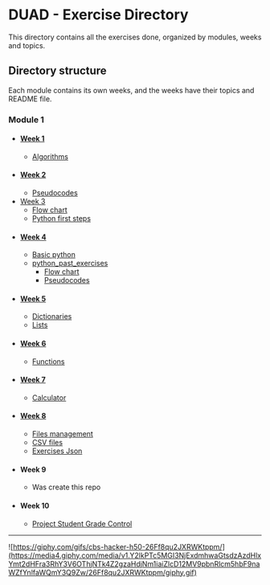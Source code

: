 # DUAD - Exercise Directory
This directory contains all the exercises done, organized by modules, weeks and topics.
## Directory structure
Each module contains its own weeks, and the weeks have their topics and README file.
### Module 1
- #### [Week 1](/M1/S1/)
    - [Algorithms](/M1/S1/algorithms/)
- #### [Week 2](/M1/S2/)
    - [Pseudocodes](/M1/S2/pseudocodes/)
- [Week 3](/M1/S3/)
    - [Flow chart](/M1/S3/flow_chart/)
    - [Python first steps](/M1/S3/python_first_steps/)
- #### [Week 4](/M1/S4/)
    - [Basic python](/M1/S4/basic_python/)
    - [python_past_exercises](/M1/S4/python_past_exercises/)
        - [Flow chart](/M1/S4/python_past_exercises/flow_chart/)
        - [Pseudocodes](/M1/S4/python_past_exercises/pseudocodes/)
- #### [Week 5](/M1/S5/)
    - [Dictionaries](/M1/S5/dictionaries/)
    - [Lists](/M1/S5/lists/)
- #### [Week 6](/M1/S6/)
    - [Functions](/M1/S6/functions/)
- #### [Week 7](/M1/S7/)
    - [Calculator](/M1/S7/calculator/)
- #### [Week 8](/M1/S8/)
    - [Files management](/M1/S8/files_management/)
    - [CSV files](/M1/S8/files_csv/)
    - [Exercises Json](/M1/S8/exercises_json/)
- #### Week 9
    - Was create this repo
- #### Week 10
    - [Project Student Grade Control](/M1/S10/project/)
---
![https://giphy.com/gifs/cbs-hacker-h50-26Ff8qu2JXRWKtppm/](https://media4.giphy.com/media/v1.Y2lkPTc5MGI3NjExdmhwaGtsdzAzdHlxYmt2dHFra3RhY3V6OThjNTk4Z2gzaHdjNm1iaiZlcD12MV9pbnRlcm5hbF9naWZfYnlfaWQmY3Q9Zw/26Ff8qu2JXRWKtppm/giphy.gif)